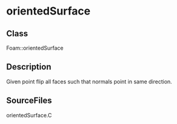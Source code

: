 # orientedSurface 
## Class
Foam::orientedSurface

## Description
Given point flip all faces such that normals point in same direction.

## SourceFiles
orientedSurface.C

